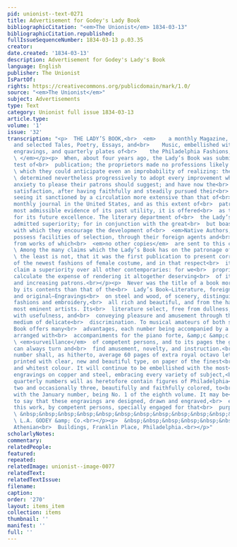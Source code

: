 ```yaml
---
pid: unionist--text-0271
title: Advertisement for Godey's Lady Book
bibliographicCitation: "<em>The Unionist</em> 1834-03-13"
bibliographicCitation.republished: 
fullIssueSequenceNumber: 1834-03-13 p.03.35
creator: 
date.created: '1834-03-13'
description: Advertisement for Godey's Lady's Book
language: English
publisher: The Unionist
IsPartOf: 
rights: https://creativecommons.org/publicdomain/mark/1.0/
source: "<em>The Unionist</em>"
subject: Advertisements
type: Text
category: Unionist full issue 1834-03-13
article.type: 
volume: '1'
issue: '32'
transcription: "<p>  THE LADY’S BOOK,<br>  <em>    a monthly Magazine, of original
  and selected Tales, Poetry, Essays, and<br>    Music, embellished with several hundred
  engravings, and quarterly plates of<br>    the Philadelphia Fashions, superbly colored.<br>
  \ </em></p><p>  When, about four years ago, the Lady’s Book was submitted to the
  test of<br>  publication; the proprietors made no professions likely to create expectations<br>
  \ which they could anticipate even an improbability of realizing: they were<br>
  \ determined nevertheless progressively to adopt every improvement which<br>  diligent
  anxiety to please their patrons should suggest; and have now the<br>  remunerating
  satisfaction, after having faithfully and steadily pursued their<br>  course, of
  seeing it sanctioned by a circulation more extensive than that of<br>  any other
  monthly journal in the United States, and as this extent of<br>  patronage is the
  most admissible evidence of its past utility, it is offered<br>  as the best guarantee
  for its future excellence. The literary department of<br>  the Lady’s Book is of
  admitted superiority; for in conjunction with the great<br>  but boasted liberality
  with which they encourage the development of<br>  <em>Native Authors,</em>  they
  possess facilities of selection, through their foreign agents and<br>  correspondents
  from works of which<br>  <em>no other copies</em>  are sent to this country.<br></p><p>
  \ Among the many claims which the Lady’s Book has on the patronage of Americans,<br>
  \ the least is not, that it was the first publication to present correct<br>  representations
  of the newest fashions of female costume, and in that respect<br>  it may fairly
  claim a superiority over all other contemporaries: for we<br>  proprietors seldom
  calculate the expense of rendering it altogether deserving<br>  of its increased
  and increasing patrons.<br></p><p>  Never was the title of a book more justified
  by its contents than that of the<br>  Lady’s Book—Literature, foreign and domestic—selected
  and original—Engravings<br>  on steel and wood, of scenery, distinguished persons,
  fashions and embroidery,<br>  all rich and beautiful, and from the hands of the
  most eminent artists. Its<br>  literature select, free from dullness, though teeming
  with usefulness, and<br>  conveying pleasure and amusement through the extensive
  medium of delicate<br>  discrimination. To musical amateurs of both sexes, the Lady’s
  Book offers many<br>  advantages, each number being accompanied by a popular piece,
  arranged with<br>  accompaniments for the piano forte, &amp;c &amp;c. under the<br>
  \ <em>surveillance</em>  of competent persons, and to its pages the general reader
  can always turn and<br>  find amusement, novelty, and instruction.<br></p><p>  Each
  number shall, as hitherto, average 60 pages of extra royal octavo letter<br>  press,
  printed with clear, new and beautiful type, on paper of the finest<br>  texture
  and whitest colour. It will continue to be embellished with the most<br>  splendid
  engravings on copper and steel, embracing every variety of subject,<br>  and the
  quarterly numbers will as heretofore contain figures of Philadelphia<br>  Fashions,
  two and occasionally three, beautifully and faithfully colored, to<br>  commence
  with the January number, being No. 1 of the eighth volume. It may be<br>  necessary
  to say that these engravings are designed, drawn and engraved,<br>  expressly for
  this work, by competent persons, specially engaged for that<br>  purpose.<br></p><p>
  \ &nbsp;&nbsp;&nbsp;&nbsp;&nbsp;&nbsp;&nbsp;&nbsp;&nbsp;&nbsp;&nbsp;&nbsp;&nbsp;&nbsp;&nbsp;&nbsp;&nbsp;&nbsp;&nbsp;&nbsp;&nbsp;&nbsp;&nbsp;&nbsp;&nbsp;&nbsp;&nbsp;&nbsp;&nbsp;&nbsp;&nbsp;&nbsp;&nbsp;&nbsp;&nbsp;&nbsp;&nbsp;&nbsp;&nbsp;&nbsp;&nbsp;&nbsp;&nbsp;&nbsp;&nbsp;&nbsp;&nbsp;<br>
  \ L.A. GODEY &amp; Co.<br></p><p>  &nbsp;&nbsp;&nbsp;&nbsp;&nbsp;&nbsp;&nbsp;&nbsp;&nbsp;&nbsp;&nbsp;
  Athenian<br>  Buildings, Franklin Place, Philadelphia.<br></p>"
scholarlyNotes: 
commentary: 
relatedPeople: 
featured: 
repeated: 
relatedImage: unionist--image-0077
relatedText: 
relatedTextIssue: 
filename: 
caption: 
order: '270'
layout: items_item
collection: items
thumbnail: ''
manifest: ''
full: ''
---
```

